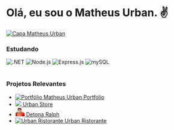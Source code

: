 <h1>Olá, eu sou o Matheus Urban. ✌</h1>
<a href="https://www.linkedin.com/in/urbanykv/"><img src="https://media.licdn.com/dms/image/D4D16AQEbQxhPTkpqqw/profile-displaybackgroundimage-shrink_350_1400/0/1695231198677?e=1706745600&v=beta&t=f2KHKYuPsUoFBKCmjSK53wljbo1zSxdp2pyQizPsnOk" alt="Capa Matheus Urban" /></a>
<br>
<h3>Estudando</h3>
<div>
    <img src="https://img.shields.io/badge/.NET-5C2D91?style=for-the-badge&logo=.net&logoColor=white" alt=".NET" />
    <img src="https://img.shields.io/badge/node.js-6DA55F?style=for-the-badge&logo=node.js&logoColor=white" alt="Node.js" />
    <img src="https://img.shields.io/badge/express.js-%23404d59.svg?style=for-the-badge&logo=express&logoColor=%2361DAFB" alt="Express.js" />
    <img src="https://img.shields.io/badge/mysql-%2300f.svg?style=for-the-badge&logo=mysql&logoColor=white" alt="mySQL" />
</div>
<br>
<h3>Projetos Relevantes</h3>
<ul>
    <li><a href="https://portfolio-matheusurban.vercel.app/"><img src="./icons/portfolio.ico" alt="Portfólio Matheus Urban" width="25"/> Portfolio</a></li>
    <li><a href="https://urban-store-coral.vercel.app/"><img src="./icons/urban-store.ico" width="25" /> Urban Store</a></li>
    <li><a href="https://jogo-detona-ralph-one.vercel.app/"><img src="./icons/ralph.jpg" alt="Jogo Detona Ralph" width="25" /> Detona Ralph</a></li>
    <li><a href="https://urban-ristorante.vercel.app/"><img src="./icons/ristorante.ico" alt="Urban Ristorante" width="25" /> Urban Ristorante</a></li>
</ul>